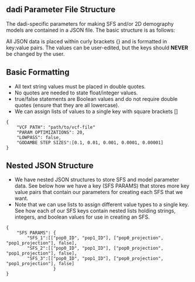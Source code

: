 ## dadi Parameter File Structure
The dadi-specific parameters for making SFS and/or 2D demography models are contained in a JSON file. The basic structure is as follows:

All JSON data is placed within curly brackets {} and is formatted in key:value pairs. The values can be user-edited, but the keys should **NEVER** be changed by the user.

## Basic Formatting
- All text string values must be placed in double quotes. 
- No quotes are needed to state float/integer values. 
- true/false statements are Boolean values and do not require double quotes (ensure that they are all lowercase).
- We can assign lists of values to a single key with square brackets []
```
{
    "VCF PATH": "path/to/vcf-file"
    "PARAM OPTIMIZATIONS": 20,
    "LOWPASS": false,
    "GODAMBE STEP SIZES":[0.1, 0.01, 0.001, 0.0001, 0.00001]
}
```
## Nested JSON Structure
- We have nested JSON structures to store SFS and model parameter data. See below how we have a key (SFS PARAMS) that stores more key value pairs that contain our parameters for creating each SFS that we want.
- Note that we can use lists to assign different value types to a single key. See how each of our SFS keys contain nested lists holding strings, integers, and boolean values for use in creating an SFS.
```
{
    "SFS PARAMS": {
        "SFS_1":[["pop0_ID", "pop1_ID"], ["pop0_projection", "pop1_projection"], false],
        "SFS_2":[["pop0_ID", "pop1_ID"], ["pop0_projection", "pop1_projection"], false],
        "SFS_3":[["pop0_ID", "pop1_ID"], ["pop0_projection", "pop1_projection"], false]
                  }
}
```